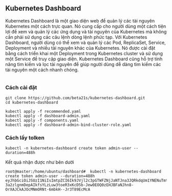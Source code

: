 ## Kubernetes Dashboard

Kubernetes Dashboard là một giao diện web để quản lý các tài nguyên Kubernetes một cách trực quan. Nó cung cấp cho người dùng một cách tiện lợi để xem và quản lý các ứng dụng và tài nguyên của Kubernetes mà không cần phải sử dụng các câu lệnh dòng lệnh phức tạp. Với Kubernetes Dashboard, người dùng có thể xem và quản lý các Pod, ReplicaSet, Service, Deployment và nhiều tài nguyên khác của Kubernetes. Nó được cài đặt bằng cách triển khai một Deployment trong Kubernetes cluster và sử dụng một Service để truy cập giao diện. Kubernetes Dashboard cũng hỗ trợ tính năng tìm kiếm và lọc tài nguyên để giúp người dùng dễ dàng tìm kiếm các tài nguyên một cách nhanh chóng.

<figure><img src="https://i.imgur.com/oPHagei.png" alt=""><figcaption></figcaption></figure>

### Cách cài đặt

```
git clone https://github.com/beta21s/kubernetes-dashboard.git
cd kubernetes-dashboard

kubectl apply -f recommended.yaml
kubectl apply -f dashboard-admin.yaml
kubectl apply -f components.yaml
kubectl apply -f dashboard-admin-bind-cluster-role.yaml
```

### Cách lấy tolken

``` 
kubectl -n kubernetes-dashboard create token admin-user --duration=488h
```

Kết quả nhận được như bên dưới
```
root@master:/home/ubuntu/dashboard#  kubectl -n kubernetes-dashboard create token admin-user --duration=488h
eyJhbGciOiJSUzI1NiIsImtpZCI6Ik9JVjl2c3pGTWFZNjJaNTJna3JQRkdqUm1YNENuTmtJcjNkN1RRMVhnQmMifQ.eyJhdWQiOlsiaHR0cHM6Ly9rdWJlcm5ldGVzLmRlZmF1bHQuc3ZjLmNsdXN0ZXIubG9jYWwiXSwiZXhwIjoxNjc5ODc3OTM5LCJpYXQiOjE2NzgxMjExMzksImlzcyI6Imh0dHBzOi8va3ViZXJuZXRlcy5kZWZhdWx0LnN2Yy5jbHVzdGVyLmxvY2FsIiwia3ViZXJuZXRlcy5pbyI6eyJuYW1lc3BhY2UiOiJrdWJlcm5ldGVzLWRhc2hib2FyZCIsInNlcnZpY2VhY2NvdW50Ijp7Im5hbWUiOiJhZG1pbi11c2VyIiwidWlkIjoiNmEyNjQ5ODItOTk1Mi00OTdmLTg4NDMtYTBlYzg1Y2RjNmFjIn19LCJuYmYiOjE2NzgxMjExMzksInN1YiI6InN5c3RlbTpzZXJ2aWNlYWNjb3VudDprdWJlcm5ldGVzLWRhc2hib2FyZDphZG1pbi11c2VyIn0.U0bcDvB4Z0GugF7VFWrOUvF6t9UxkxoJbXhTQwxxtGNWvBvpv7etuCu8VO_uWTwLqy8vlLo2kD4qHN0AsVfnxAJ6Pwkg32g78w9SEj5Te3AihrDdOlg__L7FWDTOUgSBbxVZwa786ZXDlVNV5JwjdxibxKOWCibYD6wdhnVKujy8w400Kv75uJ6xTed6Xf1SWbdmXn9jH7gryWwYruOWM0xcPqTIBn7tmSkbUOmM_eQyjc8SZbEMAAHQ-3a2zlgnmDepAIkfsYLzLuw3toeR3xKcD5b-Jew0EOQ0zEHJBFaNJhn8-OrXAJCkAJOcMNmORNt-6mbkH--Jr3T89EcMcA
```

<figure><img src="https://i.imgur.com/5YEmj5F.png" alt=""><figcaption></figcaption></figure>
